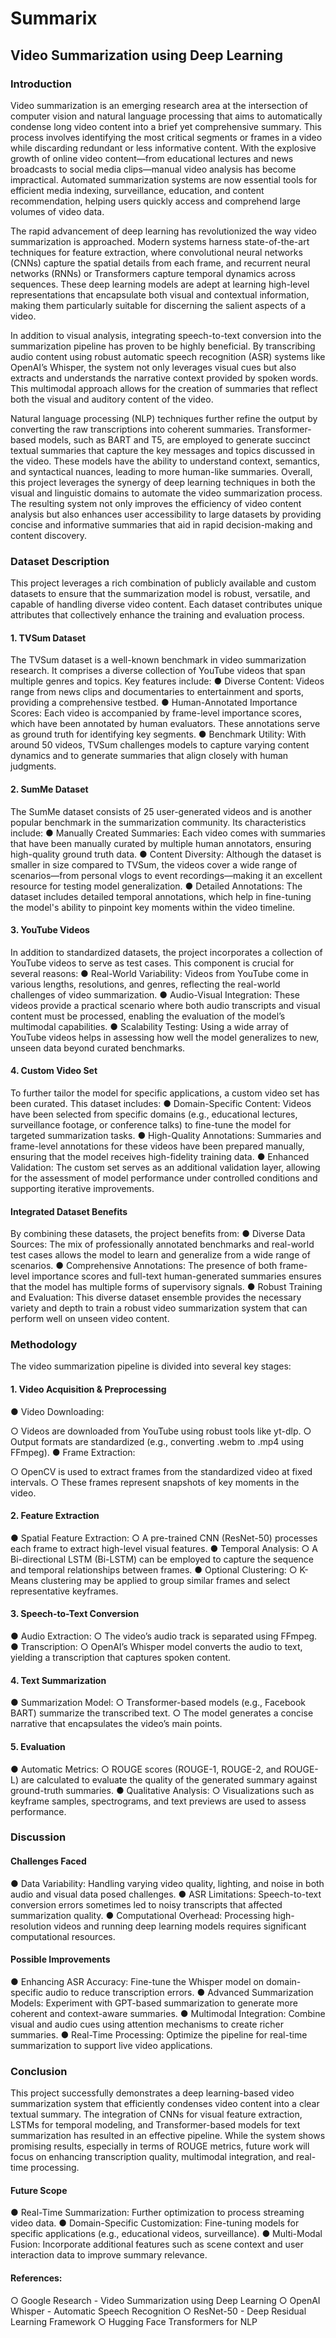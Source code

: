 # Summarix
## Video Summarization using Deep Learning

### Introduction
Video summarization is an emerging research area at the intersection of computer vision and natural language processing that aims to automatically condense long video content into a brief yet comprehensive summary. This process involves identifying the most critical segments or frames in a video while discarding redundant or less informative content. With the explosive growth of online video content—from educational lectures and news broadcasts to social media clips—manual video analysis has become impractical. Automated summarization systems are now essential tools for efficient media indexing, surveillance, education, and content recommendation, helping users quickly access and comprehend large volumes of video data.

The rapid advancement of deep learning has revolutionized the way video summarization is approached. Modern systems harness state-of-the-art techniques for feature extraction, where convolutional neural networks (CNNs) capture the spatial details from each frame, and recurrent neural networks (RNNs) or Transformers capture temporal dynamics across sequences. These deep learning models are adept at learning high-level representations that encapsulate both visual and contextual information, making them particularly suitable for discerning the salient aspects of a video.

In addition to visual analysis, integrating speech-to-text conversion into the summarization pipeline has proven to be highly beneficial. By transcribing audio content using robust automatic speech recognition (ASR) systems like OpenAI’s Whisper, the system not only leverages visual cues but also extracts and understands the narrative context provided by spoken words. This multimodal approach allows for the creation of summaries that reflect both the visual and auditory content of the video.

Natural language processing (NLP) techniques further refine the output by converting the raw transcriptions into coherent summaries. Transformer-based models, such as BART and T5, are employed to generate succinct textual summaries that capture the key messages and topics discussed in the video. These models have the ability to understand context, semantics, and syntactical nuances, leading to more human-like summaries.
Overall, this project leverages the synergy of deep learning techniques in both the visual and linguistic domains to automate the video summarization process. The resulting system not only improves the efficiency of video content analysis but also enhances user accessibility to large datasets by providing concise and informative summaries that aid in rapid decision-making and content discovery.


### Dataset Description
This project leverages a rich combination of publicly available and custom datasets to ensure that the summarization model is robust, versatile, and capable of handling diverse video content. Each dataset contributes unique attributes that collectively enhance the training and evaluation process.

#### 1. TVSum Dataset
The TVSum dataset is a well-known benchmark in video summarization research. It comprises a diverse collection of YouTube videos that span multiple genres and topics. Key features include:
●	Diverse Content: Videos range from news clips and documentaries to entertainment and sports, providing a comprehensive testbed.
●	Human-Annotated Importance Scores: Each video is accompanied by frame-level importance scores, which have been annotated by human evaluators. These annotations serve as ground truth for identifying key segments.
●	Benchmark Utility: With around 50 videos, TVSum challenges models to capture varying content dynamics and to generate summaries that align closely with human judgments.

#### 2. SumMe Dataset
The SumMe dataset consists of 25 user-generated videos and is another popular benchmark in the summarization community. Its characteristics include:
●	Manually Created Summaries: Each video comes with summaries that have been manually curated by multiple human annotators, ensuring high-quality ground truth data.
●	Content Diversity: Although the dataset is smaller in size compared to TVSum, the videos cover a wide range of scenarios—from personal vlogs to event recordings—making it an excellent resource for testing model generalization.
●	Detailed Annotations: The dataset includes detailed temporal annotations, which help in fine-tuning the model's ability to pinpoint key moments within the video timeline.

#### 3. YouTube Videos
In addition to standardized datasets, the project incorporates a collection of YouTube videos to serve as test cases. This component is crucial for several reasons:
●	Real-World Variability: Videos from YouTube come in various lengths, resolutions, and genres, reflecting the real-world challenges of video summarization.
●	Audio-Visual Integration: These videos provide a practical scenario where both audio transcripts and visual content must be processed, enabling the evaluation of the model’s multimodal capabilities.
●	Scalability Testing: Using a wide array of YouTube videos helps in assessing how well the model generalizes to new, unseen data beyond curated benchmarks.

#### 4. Custom Video Set
To further tailor the model for specific applications, a custom video set has been curated. This dataset includes:
●	Domain-Specific Content: Videos have been selected from specific domains (e.g., educational lectures, surveillance footage, or conference talks) to fine-tune the model for targeted summarization tasks.
●	High-Quality Annotations: Summaries and frame-level annotations for these videos have been prepared manually, ensuring that the model receives high-fidelity training data.
●	Enhanced Validation: The custom set serves as an additional validation layer, allowing for the assessment of model performance under controlled conditions and supporting iterative improvements.

#### Integrated Dataset Benefits
By combining these datasets, the project benefits from:
●	Diverse Data Sources: The mix of professionally annotated benchmarks and real-world test cases allows the model to learn and generalize from a wide range of scenarios.
●	Comprehensive Annotations: The presence of both frame-level importance scores and full-text human-generated summaries ensures that the model has multiple forms of supervisory signals.
●	Robust Training and Evaluation: This diverse dataset ensemble provides the necessary variety and depth to train a robust video summarization system that can perform well on unseen video content.


### Methodology
The video summarization pipeline is divided into several key stages:

#### 1. Video Acquisition & Preprocessing
●	Video Downloading:

○	Videos are downloaded from YouTube using robust tools like yt-dlp.
○	Output formats are standardized (e.g., converting .webm to .mp4 using FFmpeg).
●	Frame Extraction:

○	OpenCV is used to extract frames from the standardized video at fixed intervals.
○	These frames represent snapshots of key moments in the video.

#### 2. Feature Extraction
●	Spatial Feature Extraction:
○	A pre-trained CNN (ResNet-50) processes each frame to extract high-level visual features.
●	Temporal Analysis:
○	A Bi-directional LSTM (Bi-LSTM) can be employed to capture the sequence and temporal relationships between frames.
●	Optional Clustering:
○	K-Means clustering may be applied to group similar frames and select representative keyframes.

#### 3. Speech-to-Text Conversion
●	Audio Extraction:
○	The video’s audio track is separated using FFmpeg.
●	Transcription:
○	OpenAI’s Whisper model converts the audio to text, yielding a transcription that captures spoken content.

#### 4. Text Summarization
●	Summarization Model:
○	Transformer-based models (e.g., Facebook BART) summarize the transcribed text.
○	The model generates a concise narrative that encapsulates the video’s main points.

#### 5. Evaluation
●	Automatic Metrics:
○	ROUGE scores (ROUGE-1, ROUGE-2, and ROUGE-L) are calculated to evaluate the quality of the generated summary against ground-truth summaries.
●	Qualitative Analysis:
○	Visualizations such as keyframe samples, spectrograms, and text previews are used to assess performance.


### Discussion

#### Challenges Faced
●	Data Variability:
 Handling varying video quality, lighting, and noise in both audio and visual data posed challenges.
●	ASR Limitations:
 Speech-to-text conversion errors sometimes led to noisy transcripts that affected summarization quality.
●	Computational Overhead:
 Processing high-resolution videos and running deep learning models requires significant computational resources.

#### Possible Improvements
●	Enhancing ASR Accuracy:
 Fine-tune the Whisper model on domain-specific audio to reduce transcription errors.
●	Advanced Summarization Models:
 Experiment with GPT-based summarization to generate more coherent and context-aware summaries.
●	Multimodal Integration:
 Combine visual and audio cues using attention mechanisms to create richer summaries.
●	Real-Time Processing:
 Optimize the pipeline for real-time summarization to support live video applications.


### Conclusion

This project successfully demonstrates a deep learning-based video summarization system that efficiently condenses video content into a clear textual summary. The integration of CNNs for visual feature extraction, LSTMs for temporal modeling, and Transformer-based models for text summarization has resulted in an effective pipeline. While the system shows promising results, especially in terms of ROUGE metrics, future work will focus on enhancing transcription quality, multimodal integration, and real-time processing.

#### Future Scope
●	Real-Time Summarization:
 Further optimization to process streaming video data.
●	Domain-Specific Customization:
 Fine-tuning models for specific applications (e.g., educational videos, surveillance).
●	Multi-Modal Fusion:
 Incorporate additional features such as scene context and user interaction data to improve summary relevance.

#### References:
○	Google Research - Video Summarization using Deep Learning
○	OpenAI Whisper - Automatic Speech Recognition
○	ResNet-50 - Deep Residual Learning Framework
○	Hugging Face Transformers for NLP
